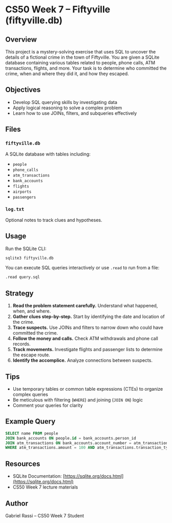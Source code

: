 # CS50 Week 7 – Fiftyville (fiftyville.db)

## Overview

This project is a mystery-solving exercise that uses SQL to uncover the details of a fictional crime in the town of Fiftyville. You are given a SQLite database containing various tables related to people, phone calls, ATM transactions, flights, and more. Your task is to determine who committed the crime, when and where they did it, and how they escaped.

## Objectives

* Develop SQL querying skills by investigating data
* Apply logical reasoning to solve a complex problem
* Learn how to use JOINs, filters, and subqueries effectively

## Files

### `fiftyville.db`

A SQLite database with tables including:

* `people`
* `phone_calls`
* `atm_transactions`
* `bank_accounts`
* `flights`
* `airports`
* `passengers`

### `log.txt`

Optional notes to track clues and hypotheses.

## Usage

Run the SQLite CLI:

```bash
sqlite3 fiftyville.db
```

You can execute SQL queries interactively or use `.read` to run from a file:

```bash
.read query.sql
```

## Strategy

1. **Read the problem statement carefully.** Understand what happened, when, and where.
2. **Gather clues step-by-step.** Start by identifying the date and location of the crime.
3. **Trace suspects.** Use JOINs and filters to narrow down who could have committed the crime.
4. **Follow the money and calls.** Check ATM withdrawals and phone call records.
5. **Track movements.** Investigate flights and passenger lists to determine the escape route.
6. **Identify the accomplice.** Analyze connections between suspects.

## Tips

* Use temporary tables or common table expressions (CTEs) to organize complex queries
* Be meticulous with filtering (`WHERE`) and joining (`JOIN ON`) logic
* Comment your queries for clarity

## Example Query

```sql
SELECT name FROM people
JOIN bank_accounts ON people.id = bank_accounts.person_id
JOIN atm_transactions ON bank_accounts.account_number = atm_transactions.account_number
WHERE atm_transactions.amount = 100 AND atm_transactions.transaction_type = 'withdrawal';
```

## Resources

* SQLite Documentation: [https://sqlite.org/docs.html](https://sqlite.org/docs.html)
* CS50 Week 7 lecture materials

## Author

Gabriel Rassi – CS50 Week 7 Student
